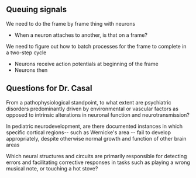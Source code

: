 

## Queuing signals
We need to do the frame by frame thing with neurons

- When a neuron attaches to another, is that on a frame?

We need to figure out how to batch processes for the frame to complete in a two-step cycle

- Neurons receive action potentials at beginning of the frame
- Neurons then


## Questions for Dr. Casal

From a pathophysiological standpoint, to what extent are psychiatric disorders predominantly driven by environmental or vascular factors as opposed to intrinsic alterations in neuronal function and neurotransmission?


In pediatric neurodevelopment, are there documented instances in which specific cortical regions-- such as Wernicke's area -- fail to develop appropriately, despite otherwise normal growth and function of other brain areas


Which neural structures and circuits are primarily responsible for detecting errors and facilitating corrective responses in tasks such as playing a wrong musical note, or touching a hot stove?

